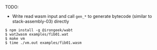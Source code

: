 TODO:
- Write read wasm input and call `gen_*` to generate bytecode (similar to stack-assembly-03) directly

```
$ npm install -g @irongeek/wabt
$ wat2wasm examples/fib01.wat
$ make vm
$ time ./vm.out examples/fib01.wasm
```